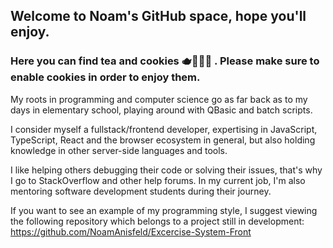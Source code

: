 ## Welcome to Noam's GitHub space, hope you'll enjoy.
### Here you can find tea and cookies 🫖🍪🍪🍪 . Please make sure to enable cookies in order to enjoy them.

My roots in programming and computer science go as far back as to my days in elementary school, playing around with QBasic and batch scripts.

I consider myself a fullstack/frontend developer, expertising in JavaScript, TypeScript, React and the browser ecosystem in general, but also holding knowledge in other server-side languages and tools.

I like helping others debugging their code or solving their issues, that's why I go to StackOverflow and other help forums. In my current job, I'm also mentoring software development students during their journey.

If you want to see an example of my programming style, I suggest viewing the following repository which belongs to a project still in development: https://github.com/NoamAnisfeld/Excercise-System-Front
